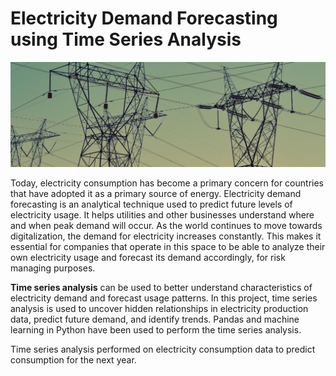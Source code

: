 # Electricity Demand Forecasting using Time Series Analysis

![Image of powerlines](PowerLines.jpg)

Today, electricity consumption has become a primary concern for countries that have adopted it as a primary source of energy. Electricity demand forecasting is an analytical technique used to predict future levels of electricity usage. It helps utilities and other businesses understand where and when peak demand will occur. 
As the world continues to move towards digitalization, the demand for electricity increases constantly. This makes it essential for companies that operate in this space to be able to analyze their own electricity usage and forecast its demand accordingly, for risk managing purposes.

**Time series analysis** can be used to better understand characteristics of electricity demand and forecast usage patterns. In this project, time series analysis is used to uncover hidden relationships in electricity production data, predict future demand, and identify trends. Pandas and machine learning in Python have been used to perform the time series analysis.


Time series analysis performed on electricity consumption data to predict consumption for the next year.
